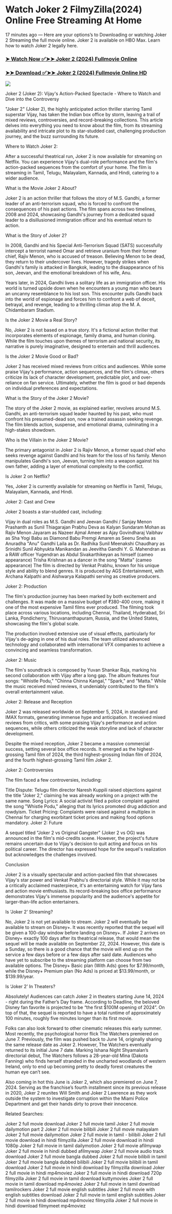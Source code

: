 # Watch Joker 2 FilmyZilla(2024) Online Free Streaming At Home
17 minutes ago — Here are your options’s to Downloading or watching Joker 2 Streaming the full movie online. Joker 2 is available on HBO Max. Learn how to watch Joker 2 legally here.


### [➤ Watch Now ✅➤➤ Joker 2 (2024) Fullmovie Online](https://cutt.ly/jeTMkJzm)

### [➤➤ Download ✅➤➤ Joker 2 (2024) Fullmovie Online HD](https://cutt.ly/jeTMkJzm)

<p dir="auto"><a href="https://cutt.ly/jeTMkJzm" title="PLAY NOW" rel="nofollow"><img src="https://i.imgur.com/jhNGoEt.gif" style="max-width: 100%;"></a></p>

Joker 2 (Joker 2): Vijay's Action-Packed Spectacle - Where to Watch and Dive into the Controversy

"Joker 2" (Joker 2), the highly anticipated action thriller starring Tamil superstar Vijay, has taken the Indian box office by storm, leaving a trail of mixed reviews, controversies, and record-breaking collections. This article delves into everything you need to know about the film, from its streaming availability and intricate plot to its star-studded cast, challenging production journey, and the buzz surrounding its future.

Where to Watch Joker 2:

After a successful theatrical run, Joker 2 is now available for streaming on Netflix. You can experience Vijay's dual-role performance and the film's action-packed sequences from the comfort of your home. The film is streaming in Tamil, Telugu, Malayalam, Kannada, and Hindi, catering to a wider audience.

What is the Movie Joker 2 About?

Joker 2 is an action thriller that follows the story of M.S. Gandhi, a former leader of an anti-terrorism squad, who is forced to confront the consequences of his past actions. The film spans across two timelines, 2008 and 2024, showcasing Gandhi's journey from a dedicated squad leader to a disillusioned immigration officer and his eventual return to action.

What is the Story of Joker 2?

In 2008, Gandhi and his Special Anti-Terrorism Squad (SATS) successfully intercept a terrorist named Omar and retrieve uranium from their former chief, Rajiv Menon, who is accused of treason. Believing Menon to be dead, they return to their undercover lives. However, tragedy strikes when Gandhi's family is attacked in Bangkok, leading to the disappearance of his son, Jeevan, and the emotional breakdown of his wife, Anu.

Years later, in 2024, Gandhi lives a solitary life as an immigration officer. His world is turned upside down when he encounters a young man who bears an uncanny resemblance to his lost son. This encounter pulls Gandhi back into the world of espionage and forces him to confront a web of deceit, betrayal, and revenge, leading to a thrilling climax atop the M. A. Chidambaram Stadium.

Is the Joker 2 Movie a Real Story?

No, Joker 2 is not based on a true story. It's a fictional action thriller that incorporates elements of espionage, family drama, and human cloning. While the film touches upon themes of terrorism and national security, its narrative is purely imaginative, designed to entertain and thrill audiences.

Is the Joker 2 Movie Good or Bad?

Joker 2 has received mixed reviews from critics and audiences. While some praise Vijay's performance, action sequences, and the film's climax, others criticize its lack of character development, predictable plot, and over-reliance on fan service. Ultimately, whether the film is good or bad depends on individual preferences and expectations.

What is the Story of the Joker 2 Movie?

The story of the Joker 2 movie, as explained earlier, revolves around M.S. Gandhi, an anti-terrorism squad leader haunted by his past, who must confront his presumed-dead son, now a trained assassin seeking revenge. The film blends action, suspense, and emotional drama, culminating in a high-stakes showdown.

Who is the Villain in the Joker 2 Movie?

The primary antagonist in Joker 2 is Rajiv Menon, a former squad chief who seeks revenge against Gandhi and his team for the loss of his family. Menon manipulates Gandhi's son, Jeevan, turning him into a weapon against his own father, adding a layer of emotional complexity to the conflict.

Is Joker 2 on Netflix?

Yes, Joker 2 is currently available for streaming on Netflix in Tamil, Telugu, Malayalam, Kannada, and Hindi.

Joker 2: Cast and Crew

Joker 2 boasts a star-studded cast, including:

Vijay in dual roles as M.S. Gandhi and Jeevan Gandhi / Sanjay Menon
Prashanth as Sunil Thiagarajan
Prabhu Deva as Kalyan Sundaram
Mohan as Rajiv Menon
Jayaram as Nazeer
Ajmal Ameer as Ajay Govindharaj
Vaibhav as Sha
Yogi Babu as Diamond Babu
Premgi Amaren as Seenu
Sneha as Anuradha "Anu" Gandhi
Laila as Dr. Radhika Sunil
Meenakshi Chaudhary as Srinidhi Sunil
Abhyukta Manikandan as Jeevitha Gandhi
Y. G. Mahendran as a RAW officer
Yugendran as Abdul
Sivakarthikeyan as himself (cameo appearance)
Trisha Krishnan as a dancer in the song "Matta" (cameo appearance)
The film is directed by Venkat Prabhu, known for his unique style and ability to blend genres. It is produced by AGS Entertainment, with Archana Kalpathi and Aishwarya Kalapathi serving as creative producers.

Joker 2: Production

The film's production journey has been marked by both excitement and challenges. It was made on a massive budget of ₹380-400 crore, making it one of the most expensive Tamil films ever produced. The filming took place across various locations, including Chennai, Thailand, Hyderabad, Sri Lanka, Pondicherry, Thiruvananthapuram, Russia, and the United States, showcasing the film's global scale.

The production involved extensive use of visual effects, particularly for Vijay's de-aging in one of his dual roles. The team utilized advanced technology and collaborated with international VFX companies to achieve a convincing and seamless transformation.

Joker 2: Music

The film's soundtrack is composed by Yuvan Shankar Raja, marking his second collaboration with Vijay after a long gap. The album features four songs: "Whistle Podu," "Chinna Chinna Kangal," "Spark," and "Matta." While the music received mixed reviews, it undeniably contributed to the film's overall entertainment value.

Joker 2: Release and Reception

Joker 2 was released worldwide on September 5, 2024, in standard and IMAX formats, generating immense hype and anticipation. It received mixed reviews from critics, with some praising Vijay's performance and action sequences, while others criticized the weak storyline and lack of character development.

Despite the mixed reception, Joker 2 became a massive commercial success, setting several box office records. It emerged as the highest-grossing Tamil film of 2024, the third highest-grossing Indian film of 2024, and the fourth highest-grossing Tamil film Joker 2.

Joker 2: Controversies

The film faced a few controversies, including:

Title Dispute: Telugu film director Naresh Kuppili raised objections against the title "Joker 2," claiming he was already working on a project with the same name.
Song Lyrics: A social activist filed a police complaint against the song "Whistle Podu," alleging that its lyrics promoted drug addiction and rowdyism.
Ticket Pricing: Complaints were raised against a multiplex in Chennai for charging exorbitant ticket prices and making food options mandatory.
Joker 2: Future

A sequel titled "Joker 2 vs Original Gangster" (Joker 2 vs OG) was announced in the film's mid-credits scene. However, the project's future remains uncertain due to Vijay's decision to quit acting and focus on his political career. The director has expressed hope for the sequel's realization but acknowledges the challenges involved.

Conclusion

Joker 2 is a visually spectacular and action-packed film that showcases Vijay's star power and Venkat Prabhu's directorial style. While it may not be a critically acclaimed masterpiece, it's an entertaining watch for Vijay fans and action movie enthusiasts. Its record-breaking box office performance demonstrates Vijay's immense popularity and the audience's appetite for larger-than-life action entertainers.



Is ‘Joker 2’ Streaming?

No, Joker 2 is not yet available to stream. Joker 2 will eventually be available to stream on Disney+. It was recently reported that the sequel will be given a 100-day window before landing on Disney+. If Joker 2 arrives on Disney+ exactly 100 days after its theatrical release, that would mean the sequel will be made available on September 22, 2024. However, this date is a Sunday, so there is a good chance that the movie will end up on the service a few days before or a few days after said date. Audiences who have yet to subscribe to the streaming platform can choose from two available options. The Disney+ Basic plan (With Ads) goes for $7.99/month, while the Disney+ Premium plan (No Ads) is priced at $13.99/month, or $139.99/year.

Is ‘Joker 2’ In Theaters?

Absolutely! Audiences can catch Joker 2 in theaters starting June 14, 2024 - right during the Father’s Day frame. According to Deadline, the beloved Disney fan favorite is projected to be “the first $100M opening of 2024”. On top of that, the sequel is reported to have a total runtime of approximately 100 minutes, roughly five minutes longer than its first movie.

Folks can also look forward to other cinematic releases this early summer. Most recently, the psychological horror flick The Watchers premiered on June 7. Previously, the film was pushed back to June 14, originally sharing the same release date as Joker 2. However, The Watchers eventually returned to its initial June 7 date. Marking Ishana Night Shyamalan’s directorial debut, The Watchers follows a 28-year-old Mina (Dakota Fanning) who finds herself stranded in the uncharted woodlands of western Ireland, only to end up becoming pretty to deadly forest creatures the human eye can’t see.

Also coming in hot this June is Joker 2, which also premiered on June 7, 2024. Serving as the franchise’s fourth installment since its previous release in 2020, Joker 2 reunites Will Smith and Joker 2 Lawrence as they work outside the system to investigate corruption within the Miami Police Department and get their hands dirty to prove their innocence.


Related Searches:

Joker 2 full movie download
Joker 2 full movie tamil
Joker 2 full movie dailymotion part 2
Joker 2 full movie bilibili
Joker 2 full movie malayalam
Joker 2 full movie dailymotion
Joker 2 full movie in tamil - bilibili
Joker 2 full movie download in hindi filmyzilla
Joker 2 full movie download in hindi 1080p
Joker 2 full movie in tamil dailymotion
Joker 2 full movie afilmywap
Joker 2 full movie in hindi dubbed afilmywap
Joker 2 full movie audio track download
Joker 2 full movie bangla dubbed
Joker 2 full movie bilibili in tamil
Joker 2 full movie bangla dubbed bilibili
Joker 2 full movie bilibili in tamil download
Joker 2 full movie in hindi download by filmyzilla
download Joker 2 full movie in hindi mp4moviez
Joker 2 full movie in hindi download 720p filmyzilla
Joker 2 full movie in tamil download kuttymovies
Joker 2 full movie in tamil download mp4moviez
Joker 2 full movie in tamil download tamilrockers
Joker 2 full movie english subtitles
Joker 2 full movie with english subtitles download
Joker 2 full movie in tamil english subtitles
Joker 2 full movie in hindi download mp4moviez filmyzilla
Joker 2 full movie in hindi download filmymeet mp4moviez
